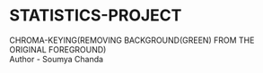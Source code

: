 # STATISTICS-PROJECT
CHROMA-KEYING(REMOVING BACKGROUND(GREEN) FROM THE ORIGINAL FOREGROUND)
<br>
Author - Soumya Chanda
